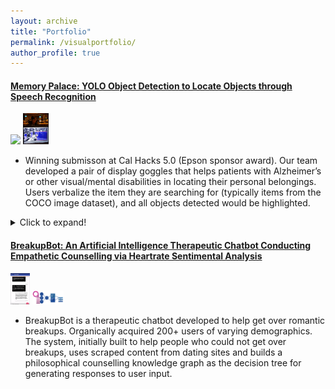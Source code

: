 ```yaml
---
layout: archive
title: "Portfolio"
permalink: /visualportfolio/
author_profile: true
---
```


#### [Memory Palace: YOLO Object Detection to Locate Objects through Speech Recognition](https://dattasiddhartha-3.github.io/portfolio/10000memorypalace/)

<img src="https://he-s3.s3.amazonaws.com/media/sprint/cal-hacks-50/team/475490/e253ebdepson_goggles_lq.PNG" height="50"> <img src="/images/moverioimage.PNG" height="50">

* Winning submisson at Cal Hacks 5.0 (Epson sponsor award). Our team developed a pair of display goggles that helps patients with Alzheimer’s or other visual/mental disabilities in locating their personal belongings. Users verbalize the item they are searching for (typically items from the COCO image dataset), and all objects detected would be highlighted.

<details>
  <summary>Click to expand!</summary>
  
  ## Heading
  1. A numbered
  2. list
     * With some
     * Sub bullets
</details>

#### [BreakupBot: An Artificial Intelligence Therapeutic Chatbot Conducting Empathetic Counselling via Heartrate Sentimental Analysis](https://dattasiddhartha-3.github.io/portfolio/10001breakupbot/)

 <img src="/images/bb1.png" height="50"> <img src="/images/pipeline.PNG" width="50">

* BreakupBot is a therapeutic chatbot developed to help get over romantic breakups. Organically acquired 200+ users of varying demographics. The system, initially built to help people who could not get over breakups, uses scraped content from dating sites and builds a philosophical counselling knowledge graph as the decision tree for generating responses to user input.

